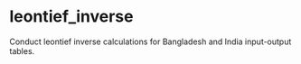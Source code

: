# leontief_inverse

Conduct leontief inverse calculations for Bangladesh and India input-output tables. 
